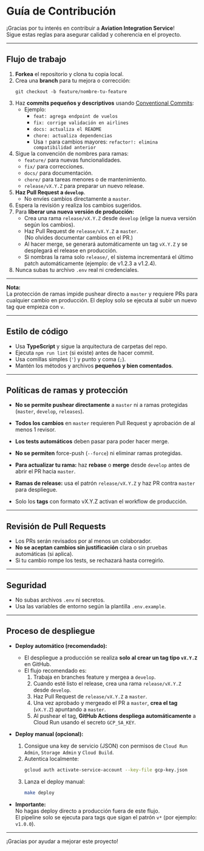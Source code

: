 # Guía de Contribución

¡Gracias por tu interés en contribuir a **Aviation Integration Service**!  
Sigue estas reglas para asegurar calidad y coherencia en el proyecto.

---

## Flujo de trabajo

1. **Forkea** el repositorio y clona tu copia local.
2. Crea una **branch** para tu mejora o corrección:
   ```git
   git checkout -b feature/nombre-tu-feature
   ```
3. Haz **commits pequeños y descriptivos** usando [Conventional Commits](https://www.conventionalcommits.org/es/v1.0.0/):
   - Ejemplo:  
     - `feat: agrega endpoint de vuelos`
     - `fix: corrige validación en airlines`
     - `docs: actualiza el README`
     - `chore: actualiza dependencias`
     - Usa `!` para cambios mayores: `refactor!: elimina compatibilidad anterior`
4. Sigue la convención de nombres para ramas:
   - `feature/` para nuevas funcionalidades.
   - `fix/` para correcciones.
   - `docs/` para documentación.
   - `chore/` para tareas menores o de mantenimiento.
   - `release/vX.Y.Z` para preparar un nuevo release.
5. **Haz Pull Request a `develop`**.  
   - No envíes cambios directamente a `master`.
6. Espera la revisión y realiza los cambios sugeridos.
7. Para **liberar una nueva versión de producción:**
   - Crea una rama `release/vX.Y.Z` desde `develop` (elige la nueva versión según los cambios).
   - Haz Pull Request de `release/vX.Y.Z` a `master`.  
     (No olvides documentar cambios en el PR.)
   - Al hacer merge, se generará automáticamente un tag `vX.Y.Z` y se desplegará el release en producción.
   - Si nombras la rama solo `release/`, el sistema incrementará el último patch automáticamente (ejemplo: de v1.2.3 a v1.2.4).
8. Nunca subas tu archivo `.env` real ni credenciales.

---

**Nota:**  
La protección de ramas impide pushear directo a `master` y requiere PRs para cualquier cambio en producción. El deploy solo se ejecuta al subir un nuevo tag que empieza con `v`.

---

## Estilo de código

- Usa **TypeScript** y sigue la arquitectura de carpetas del repo.
- Ejecuta `npm run lint` (si existe) antes de hacer commit.
- Usa comillas simples (`'`) y punto y coma (`;`).
- Mantén los métodos y archivos **pequeños y bien comentados**.

---

## Políticas de ramas y protección

- **No se permite pushear directamente** a `master` ni a ramas protegidas (`master`, `develop`, `releases`).

- **Todos los cambios** en `master` requieren Pull Request y aprobación de al menos 1 revisor.

- **Los tests automáticos** deben pasar para poder hacer merge.

- **No se permiten** force-push (`--force`) ni eliminar ramas protegidas.

- **Para actualizar tu rama:** haz **rebase** o **merge** desde `develop` antes de abrir el PR hacia `master`.

- **Ramas de release:** usa el patrón `release/vX.Y.Z` y haz PR contra `master` para despliegue.

- Solo los **tags** con formato vX.Y.Z activan el workflow de producción.

---

## Revisión de Pull Requests

- Los PRs serán revisados por al menos un colaborador.
- **No se aceptan cambios sin justificación** clara o sin pruebas automáticas (si aplica).
- Si tu cambio rompe los tests, se rechazará hasta corregirlo.

---

## Seguridad

- No subas archivos `.env` ni secretos.
- Usa las variables de entorno según la plantilla `.env.example`.

---

## Proceso de despliegue

- **Deploy automático (recomendado):**
  - El despliegue a producción se realiza **solo al crear un tag tipo `vX.Y.Z`** en GitHub.
  - El flujo recomendado es:
    1. Trabaja en branches feature y mergea a `develop`.
    2. Cuando esté listo el release, crea una rama `release/vX.Y.Z` desde `develop`.
    3. Haz Pull Request de `release/vX.Y.Z` a `master`.
    4. Una vez aprobado y mergeado el PR a `master`, **crea el tag** (`vX.Y.Z`) apuntando a `master`.
    5. Al pushear el tag, **GitHub Actions despliega automáticamente** a Cloud Run usando el secreto `GCP_SA_KEY`.

- **Deploy manual (opcional):**
  1. Consigue una key de servicio (JSON) con permisos de `Cloud Run Admin`, `Storage Admin` y `Cloud Build`.
  2. Autentica localmente:
     ```bash
     gcloud auth activate-service-account --key-file gcp-key.json
     ```
  3. Lanza el deploy manual:
     ```bash
     make deploy
     ```

- **Importante:**  
  No hagas deploy directo a producción fuera de este flujo.  
  El pipeline solo se ejecuta para tags que sigan el patrón `v*` (por ejemplo: `v1.0.0`).

---

¡Gracias por ayudar a mejorar este proyecto!

